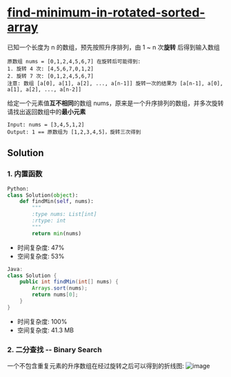 # [find-minimum-in-rotated-sorted-array](https://leetcode-cn.com/problems/find-minimum-in-rotated-sorted-array/)

已知一个长度为 n 的数组，预先按照升序排列，由 1 ~ n 次**旋转** 后得到输入数组 
```
原数组 nums = [0,1,2,4,5,6,7] 在旋转后可能得到:
1. 旋转 4 次: [4,5,6,7,0,1,2]
2. 旋转 7 次: [0,1,2,4,5,6,7]
注意: 数组 [a[0], a[1], a[2], ..., a[n-1]] 旋转一次的结果为 [a[n-1], a[0], a[1], a[2], ..., a[n-2]]
```
给定一个元素值**互不相同**的数组 nums，原来是一个升序排列的数组，并多次旋转   
请找出返回数组中的**最小元素**
```
Input: nums = [3,4,5,1,2]
Output: 1 == 原数组为 [1,2,3,4,5]，旋转三次得到
```

## Solution

### 1. 内置函数
```Python
Python: 
class Solution(object):
    def findMin(self, nums):
        """
        :type nums: List[int]
        :rtype: int
        """
        return min(nums)
```
* 时间复杂度: 47%
* 空间复杂度: 53%
```Java
Java: 
class Solution {
    public int findMin(int[] nums) {
        Arrays.sort(nums);
        return nums[0];
    }
}
```
* 时间复杂度: 100% 
* 空间复杂度:  41.3 MB

### 2. 二分查找 -- Binary Search
一个不包含重复元素的升序数组在经过旋转之后可以得到的折线图:
![image](https://user-images.githubusercontent.com/56160038/151721589-5f7e4e4d-4246-4d80-b856-389df5492d30.png)



